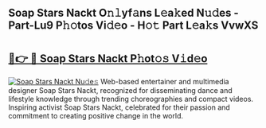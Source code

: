 ## Soap Stars Nackt O𝚗𝚕yf𝚊ns L𝚎a𝚔ed N𝚞𝚍es - Part-Lu9 P𝚑𝚘tos Vi𝚍𝚎o - H𝚘𝚝 Part L𝚎a𝚔s VvwXS

# <h2><a href="http://kf82dt.oniu.top/?m=Soap+Stars+Nackt">🔗👉 🔴 Soap Stars Nackt P𝚑ot𝚘𝚜 V𝚒d𝚎o</a></h2>

[![Soap Stars Nackt Nu𝚍e𝚜](https://i.imgur.com/0qMVB7G.gif)](http://kf82dt.oniu.top/?m=Soap+Stars+Nackt)
Web-based entertainer and multimedia designer Soap Stars Nackt, recognized for disseminating dance and lifestyle knowledge through trending choreographies and compact videos. Inspiring activist Soap Stars Nackt, celebrated for their passion and commitment to creating positive change in the world.  
